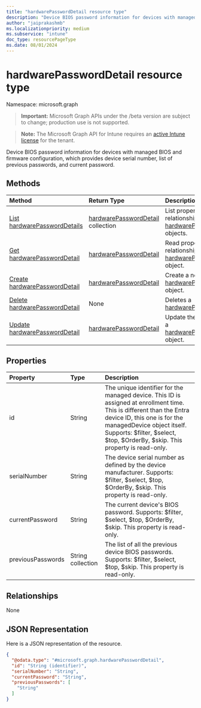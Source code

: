 ```yaml
---
title: "hardwarePasswordDetail resource type"
description: "Device BIOS password information for devices with managed BIOS and firmware configuration, which provides device serial number, list of previous passwords, and current password."
author: "jaiprakashmb"
ms.localizationpriority: medium
ms.subservice: "intune"
doc_type: resourcePageType
ms.date: 08/01/2024
---
```


# hardwarePasswordDetail resource type

Namespace: microsoft.graph

> **Important:** Microsoft Graph APIs under the /beta version are subject to change; production use is not supported.

> **Note:** The Microsoft Graph API for Intune requires an [active Intune license](https://go.microsoft.com/fwlink/?linkid=839381) for the tenant.

Device BIOS password information for devices with managed BIOS and firmware configuration, which provides device serial number, list of previous passwords, and current password.

## Methods
|Method|Return Type|Description|
|:---|:---|:---|
|[List hardwarePasswordDetails](../api/intune-deviceconfig-hardwarepassworddetail-list.md)|[hardwarePasswordDetail](../resources/intune-deviceconfig-hardwarepassworddetail.md) collection|List properties and relationships of the [hardwarePasswordDetail](../resources/intune-deviceconfig-hardwarepassworddetail.md) objects.|
|[Get hardwarePasswordDetail](../api/intune-deviceconfig-hardwarepassworddetail-get.md)|[hardwarePasswordDetail](../resources/intune-deviceconfig-hardwarepassworddetail.md)|Read properties and relationships of the [hardwarePasswordDetail](../resources/intune-deviceconfig-hardwarepassworddetail.md) object.|
|[Create hardwarePasswordDetail](../api/intune-deviceconfig-hardwarepassworddetail-create.md)|[hardwarePasswordDetail](../resources/intune-deviceconfig-hardwarepassworddetail.md)|Create a new [hardwarePasswordDetail](../resources/intune-deviceconfig-hardwarepassworddetail.md) object.|
|[Delete hardwarePasswordDetail](../api/intune-deviceconfig-hardwarepassworddetail-delete.md)|None|Deletes a [hardwarePasswordDetail](../resources/intune-deviceconfig-hardwarepassworddetail.md).|
|[Update hardwarePasswordDetail](../api/intune-deviceconfig-hardwarepassworddetail-update.md)|[hardwarePasswordDetail](../resources/intune-deviceconfig-hardwarepassworddetail.md)|Update the properties of a [hardwarePasswordDetail](../resources/intune-deviceconfig-hardwarepassworddetail.md) object.|

## Properties
|Property|Type|Description|
|:---|:---|:---|
|id|String|The unique identifier for the managed device. This ID is assigned at enrollment time. This is different than the Entra device ID, this one is for the managedDevice object itself. Supports: $filter, $select, $top, $OrderBy, $skip. This property is read-only.|
|serialNumber|String|The device serial number as defined by the device manufacturer. Supports: $filter, $select, $top, $OrderBy, $skip. This property is read-only.|
|currentPassword|String|The current device's BIOS password. Supports: $filter, $select, $top, $OrderBy, $skip. This property is read-only.|
|previousPasswords|String collection|The list of all the previous device BIOS passwords. Supports: $filter, $select, $top, $skip. This property is read-only.|

## Relationships
None

## JSON Representation
Here is a JSON representation of the resource.
<!-- {
  "blockType": "resource",
  "keyProperty": "id",
  "@odata.type": "microsoft.graph.hardwarePasswordDetail"
}
-->
``` json
{
  "@odata.type": "#microsoft.graph.hardwarePasswordDetail",
  "id": "String (identifier)",
  "serialNumber": "String",
  "currentPassword": "String",
  "previousPasswords": [
    "String"
  ]
}
```

